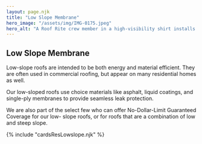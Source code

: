 ```yaml
---
layout: page.njk
title: "Low Slope Membrane"
hero_image: "/assets/img/IMG-0175.jpeg"
hero_alt: "A Roof Rite crew member in a high-visibility shirt installs a white TPO membrane on a flat commercial roof. The insulation boards beneath are marked and fastened with places and screws. Paint roller that is used to fully adhere the TPO lies in the foreground, and nearby rooftops and trees are visible in the background under a partly cloudy sky."
---
```


## Low Slope Membrane

Low-slope roofs are intended to be both energy and material efficient. They are often used in commercial roofing, but appear on many residential homes as well.

Our low-sloped roofs use choice materials like asphalt, liquid coatings, and single-ply membranes to provide seamless leak protection.

We are also part of the select few who can offer No-Dollar-Limit Guaranteed Coverage for our low- slope roofs, or for roofs that are a combination of low and steep slope.

<div class="breakout">
  {% include "cardsResLowslope.njk" %}
  <!-- Possible Gallery Here -->
</div>
